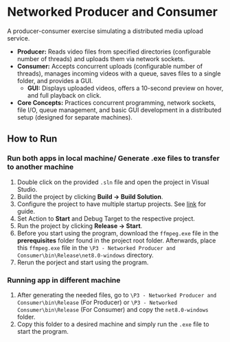 # Networked Producer and Consumer
A producer-consumer exercise simulating a distributed media upload service.

* **Producer:** Reads video files from specified directories (configurable number of threads) and uploads them via network sockets.
* **Consumer:** Accepts concurrent uploads (configurable number of threads), manages incoming videos with a queue, saves files to a single folder, and provides a GUI.
  * **GUI:** Displays uploaded videos, offers a 10-second preview on hover, and full playback on click.
* **Core Concepts:** Practices concurrent programming, network sockets, file I/O, queue management, and basic GUI development in a distributed setup (designed for separate machines).
 
## How to Run
### Run both apps in local machine/ Generate .exe files to transfer to another machine
1. Double click on the provided `.sln` file and open the project in Visual Studio.
2. Build the project by clicking **Build → Build Solution**.
3. Configure the project to have multiple startup projects. See [link](https://learn.microsoft.com/en-us/visualstudio/ide/how-to-set-multiple-startup-projects?view=vs-2022) for guide.
4. Set Action to **Start** and Debug Target to the respective project.
5. Run the project by clicking **Release → Start**.
6. Before you start using the program, download the `ffmpeg.exe` file in the **prerequisites** folder found in the project root folder. Afterwards, place this `ffmpeg.exe` file in the `\P3 - Networked Producer and Consumer\bin\Release\net8.0-windows` directory.
7. Rerun the porject and start using the program.

### Running app in different machine
1. After generating the needed files, go to `\P3 - Networked Producer and Consumer\bin\Release`  (For Producer) or `\P3 - Networked Consumer\bin\Release` (For Consumer) and copy the `net8.0-windows` folder.
2. Copy this folder to a desired machine and simply run the `.exe` file to start the program.
